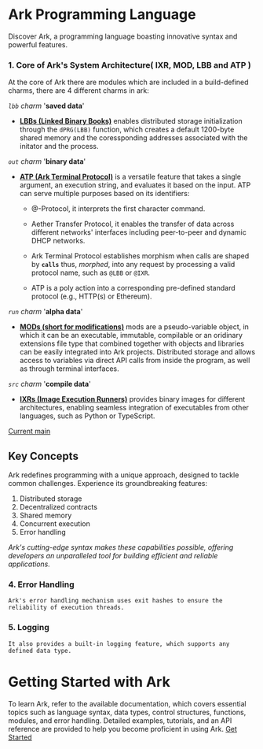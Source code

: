 # Ark Programming Language

Discover Ark, a programming language boasting innovative syntax and powerful features.


### 1. Core of Ark's System Architecture( IXR, MOD, LBB and ATP )

At the core of Ark there are modules which are included in a build-defined charms, there are 4 different charms in ark:

*`lbb` charm* '**saved   data**'

- [**LBBs (Linked Binary Books)**](./.@/k512/lbb) enables distributed storage initialization through the `dPRG(LBB)` function, which creates a default 1200-byte shared memory and the coressponding addresses associated with the initator and the process. 

*`out` charm* '**binary  data**'

- [**ATP (Ark Terminal Protocol)**](./.@/k512/atp) is a versatile feature that takes a single argument, an execution string, and evaluates it based on the  input. ATP can serve multiple purposes based on its identifiers:
  - @-Protocol, it interprets the first character command.   

  - Aether Transfer Protocol, it enables the transfer of data across different networks' interfaces including peer-to-peer and dynamic DHCP networks.         

  - Ark Terminal Protocol establishes morphism when calls are shaped by **`calls`** thus, *morphed*, into any request by processing a valid protocol name, such as `@LBB` or `@IXR`.     
  -  ATP is a poly action into a corresponding pre-defined standard protocol (e.g., HTTP(s) or Ethereum).        


*`run` charm* '**alpha   data**'

- [**MODs (short for modifications)**](./.@/mods) mods are a pseudo-variable object, in which it can be an executable, immutable, compilable or an oridinary extensions file type that combined together with objects and libraries can be easily integrated into Ark projects. Distributed storage and allows access to variables via direct API calls from inside the program, as well as through terminal interfaces. 

*`src` charm* '**compile data**'

- [**IXRs (Image Execution Runners)**](./.@/k512/ixr) provides binary images for different architectures, enabling seamless integration of executables from other languages, such as Python or TypeScript.     



[Current main](./.@/mods/base/main)



## Key Concepts

Ark redefines programming with a unique approach, designed to tackle common challenges. Experience its groundbreaking features:

1. Distributed storage
2. Decentralized contracts
3. Shared memory
4. Concurrent execution
5. Error handling

*Ark's cutting-edge syntax makes these capabilities possible, offering developers an unparalleled tool for building efficient and reliable applications.*

### 4. Error Handling
    Ark's error handling mechanism uses exit hashes to ensure the reliability of execution threads. 

### 5. Logging
    It also provides a built-in logging feature, which supports any defined data type.

# Getting Started with Ark

To learn Ark, refer to the available documentation, which covers essential topics such as language syntax, data types, control structures, functions, modules, and error handling. Detailed examples, tutorials, and an API reference are provided to help you become proficient in using Ark.
[Get Started](./.@/)


